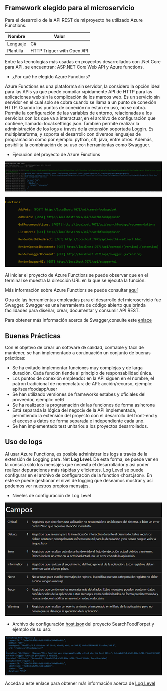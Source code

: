 ## Framework elegido para el microservicio

Para el desarrollo de la API REST de mi proyecto he utilizado Azure Functions. 

|**Nombre** |**Valor** |
|-----------|----------|
|Lenguaje   | C#       |
|Plantilla  | HTTP Triguer with Open API|

Entre las tecnologías más usadas en proyectos desarrollados con .Net Core para API, se encuentran: ASP.NET Core Web API y Azure functions. 

- ¿Por qué he elegido Azure Functions?

Azure Functions es una plataforma sin servidor, la considero la opción ideal para las APIs ya que puede compilar rápidamente API de HTTP para las aplicaciones web sin la complicación de los marcos web. Es un servicio sin servidor en el cual solo se cobra cuando se llama a un punto de conexión HTTP. Cuando los puntos de conexión no están en uso, no se cobra. Permite la configuración de las variables de entorno, relacionadas a los servicios con los que va a interactuar, en el archivo de configuración que contiene, llamado: local.settings.json. También permite realizar la administración de los logs a través de la extensión soportada Loggin. Es multiplataforma, y soporta el desarrollo con diversos lenguajes de programación como por ejemplo: python, c#, java, entre otros. Además, posibilita la combinación de su uso con herramientas como Swagguer.

- Ejecución del proyecto de Azure Functions

![functions1](./img/api/functions1.png)

![functions0](./img/api/functions0.png)

Al iniciar el proyecto de Azure Functions se puede observar que en el terminal se muestra la dirección URL en la que se ejecuta la función.

Más información sobre Azure Functions se puede consultar [aquí](https://azure.microsoft.com/es-es/services/functions/#overview)

Otra de las herramientas empleadas para el desarrollo del microservicio fue Swagger. 
Swagger es una herramienta de código abierto que brinda facilidades para diseñar, crear, documentar y consumir API REST. 

Para obtener más información acerca de Swagger,consulte este [enlace](https://swagger.io/solutions/getting-started-with-oas/)

## Buenas Prácticas
Con el objetivo de crear un software de calidad, confiable y fácil de mantener, se han implementado a continuación un conjunto de buenas prácticas:
- Se ha evitado implementar funciones muy complejas y de larga duración. Cada función tiende al principio de responsabilidad única.
- Los puntos de conexión empleados en la API siguen en el nombre, el patrón tradicional de nomenclatura de API: acción/recurso, ejemplo: api/searfoodapp/user
- Se han utilizado versiones de frameworks estabes y oficiales del proveedor, ejemplo: net6
- Se ha realizado la programación de las funciones de forma asíncrona
- Está separada la lógica del negocio de la API implementada, permitiendo la extensión del proyecto con el desarrollo del front-end y el acceso a datos de forma separada e independiente cada uno. 
- Se han implementado test unitarios a los proyectos desarrollados. 

## Uso de logs
Al usar Azure Functions, es posible administrar los logs a través de la extensión de Logging para .Net **Log Level**. De esta forma, se puede ver en la consola sólo los mensajes que necesita el desarrollador y así poder realizar depuraciones más rápidas y eficientes.
Log Level se puede configurar en el archivo de configuración de la function «host.json». En este se puede gestionar el nivel de logging que deseamos mostrar y así podemos ver nuestros propios mensajes.
 
 - Niveles de configuración de Log Level

![logs](./img/api/logs.png)

- Archivo de configuración [host.json](https://github.com/ccvaillant1992/SearchFood-ForPet/blob/master/SearchFood-ForPetApp/SearchFoodForPet.FunctionApp/host.json) del proyecto SearchFoodForpet y ejemplo de su uso:

![loginfo](./img/api/loginfo.png)

Acceda a este enlace para obtener más información acerca de [Log Level](https://docs.microsoft.com/es-es/dotnet/api/microsoft.extensions.logging.loglevel?view=dotnet-plat-ext-3.1)
